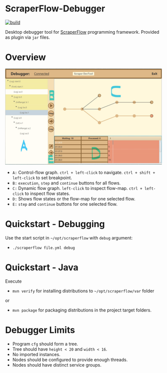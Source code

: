 # ScraperFlow-Debugger

[![build](https://img.shields.io/badge/build-maven-lightblue.svg)](https://maven.apache.org/plugins/index.html)

Desktop debugger tool for [ScraperFlow](https://github.com/scraperflow/scraperflow) programming framework. Provided as plugin via `jar` files. 

# Overview
![screenshot](doc/Overview.jpg)

* `A:` Control-flow graph. `ctrl + left-click` to navigate. `ctrl + shift + left-click` to set breakpoint.
* `B:` `execution`, `step` and `continue` buttons for all flows.
* `C:` Dynamic flow graph. `left-click` to inspect flow-map. `ctrl + left-click` to inspect flow states.
* `D:` Shows flow states or the flow-map for one selected flow.
* `E:` `step` and `continue` buttons for one selected flow.



# Quickstart - Debugging
Use the start script in `~/opt/scraperflow`
with `debug` argument:

* `./scraperflow file.yml debug`


# Quickstart - Java
Execute
* `mvn verify` for installing distributions to `~/opt/scraperflow/var` folder

or
* `mvn package` for packaging distributions in the project target folders.

# Debugger Limits
* Program `cfg` should form a tree.
* Tree should have `height < 20` and  `width < 16`.
* No imported instances.
* Nodes should be configured to provide enough threads.
* Nodes should have distinct service groups.
